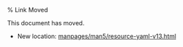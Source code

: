 % Link Moved

This document has moved.

* New location: [manpages/man5/resource-yaml-v13.html](manpages/man5/resource-yaml-v13.html)

